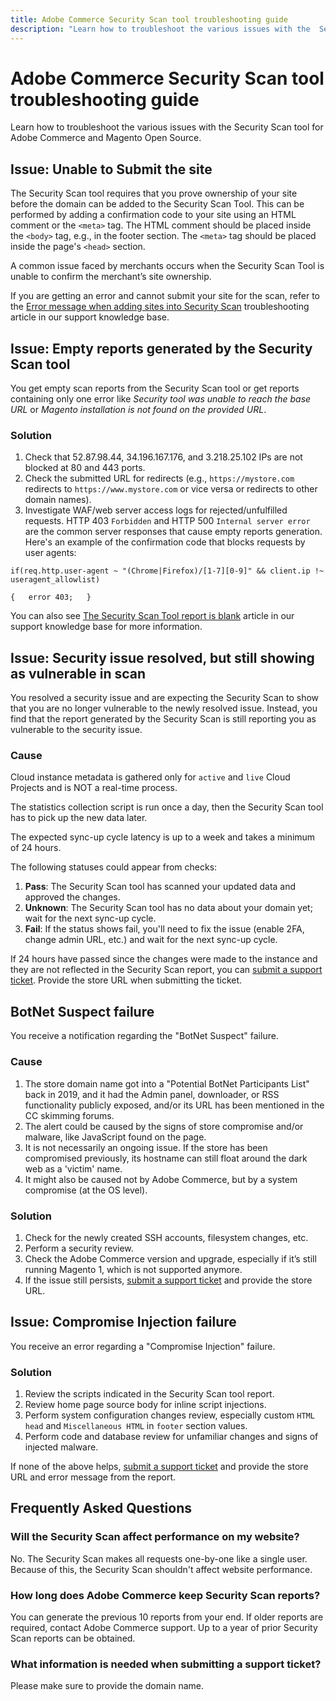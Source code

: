 ```yaml
---
title: Adobe Commerce Security Scan tool troubleshooting guide
description: "Learn how to troubleshoot the various issues with the  Security Scan tool for Adobe Commerce and Magento Open Source."
---
```


# Adobe Commerce Security Scan tool troubleshooting guide

Learn how to troubleshoot the various issues with the  Security Scan tool for Adobe Commerce and Magento Open Source.

## Issue: Unable to Submit the site

The Security Scan tool requires that you prove ownership of your site before the domain can be added to the Security Scan Tool. This can be performed by adding a confirmation code to your site using an HTML comment or the `<meta>` tag. The HTML comment should be placed inside the `<body>` tag, e.g., in the footer section. The `<meta>` tag should be placed inside the page's `<head>` section.

A common issue faced by merchants occurs when the Security Scan Tool is unable to confirm the merchant’s site ownership.

If you are getting an error and cannot submit your site for the scan, refer to the [Error message when adding sites into Security Scan](https://support.magento.com/hc/en-us/articles/4531353024013) troubleshooting article in our support knowledge base.

## Issue: Empty reports generated by the Security Scan tool

You get empty scan reports from the Security Scan tool or get reports containing only one error like *Security tool was unable to reach the base URL* or *Magento installation is not found on the provided URL*.

### Solution

1. Check that 52.87.98.44, 34.196.167.176, and 3.218.25.102 IPs are not blocked at 80 and 443 ports.
1. Check the submitted URL for redirects (e.g., `https://mystore.com` redirects to `https://www.mystore.com` or vice versa or redirects to other domain names).
1. Investigate WAF/web server access logs for rejected/unfulfilled requests. HTTP 403 `Forbidden` and HTTP 500 `Internal server error` are the common server responses that cause empty reports generation. Here's an example of the confirmation code that blocks requests by user agents:

```code block
if(req.http.user-agent ~ "(Chrome|Firefox)/[1-7][0-9]" && client.ip !~ useragent_allowlist)

{   error 403;   }
```

You can also see [The Security Scan Tool report is blank](https://support.magento.com/hc/en-us/articles/360029224131-The-Security-Scan-Tool-report-is-blank) article in our support knowledge base for more information.

## Issue: Security issue resolved, but still showing as vulnerable in scan

You resolved a security issue and are expecting the Security Scan to show that you are no longer vulnerable to the newly resolved issue. Instead, you find that the report generated by the Security Scan is still reporting you as vulnerable to the security issue.

### Cause

Cloud instance metadata is gathered only for `active` and `live` Cloud Projects and is NOT a real-time process.

The statistics collection script is run once a day, then the Security Scan tool has to pick up the new data later.

The expected sync-up cycle latency is up to a week and takes a minimum of 24 hours.

The following statuses could appear from checks:

1. **Pass**: The Security Scan tool has scanned your updated data and approved the changes.
1. **Unknown**: The Security Scan tool has no data about your domain yet; wait for the next sync-up cycle.
1. **Fail**: If the status shows fail, you'll need to fix the issue (enable 2FA, change admin URL, etc.) and wait for the next sync-up cycle.

If 24 hours have passed since the changes were made to the instance and they are not reflected in the Security Scan report, you can [submit a support ticket](https://experienceleague.adobe.com/docs/commerce-knowledge-base/kb/help-center-guide/magento-help-center-user-guide.html#submit-ticket). Provide the store URL when submitting the ticket.

## BotNet Suspect failure

You receive a notification regarding the "BotNet Suspect" failure.

### Cause

1. The store domain name got into a "Potential BotNet Participants List" back in 2019, and it had the Admin panel, downloader, or RSS functionality publicly exposed, and/or its URL has been mentioned in the CC skimming forums.
1. The alert could be caused by the signs of store compromise and/or malware, like JavaScript found on the page.
1. It is not necessarily an ongoing issue. If the store has been compromised previously, its hostname can still float around the dark web as a 'victim' name.
1. It might also be caused not by Adobe Commerce, but by a system compromise (at the OS level).

### Solution

1. Check for the newly created SSH accounts, filesystem changes, etc.
1. Perform a security review.
1. Check the Adobe Commerce version and upgrade, especially if it’s still running Magento 1, which is not supported anymore.
1. If the issue still persists, [submit a support ticket](https://experienceleague.adobe.com/docs/commerce-knowledge-base/kb/help-center-guide/magento-help-center-user-guide.html#submit-ticket) and provide the store URL.

## Issue: Compromise Injection failure

You receive an error regarding a "Compromise Injection" failure.

### Solution

1. Review the scripts indicated in the Security Scan tool report.
1. Review home page source body for inline script injections.
1. Perform system configuration changes review, especially custom `HTML head` and `Miscellaneous HTML` in `footer` section values.
1. Perform code and database review for unfamiliar changes and signs of injected malware.

If none of the above helps, [submit a support ticket](https://experienceleague.adobe.com/docs/commerce-knowledge-base/kb/help-center-guide/magento-help-center-user-guide.html#submit-ticket) and provide the store URL and error message from the report.

## Frequently Asked Questions

### Will the Security Scan affect performance on my website?

No. The Security Scan makes all requests one-by-one like a single user. Because of this, the Security Scan shouldn't affect website performance.

### How long does Adobe Commerce keep Security Scan reports?

You can generate the previous 10 reports from your end. If older reports are required, contact Adobe Commerce support. Up to a year of prior Security Scan reports can be obtained.

### What information is needed when submitting a support ticket?

Please make sure to provide the domain name.
